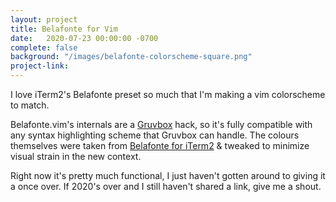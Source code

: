 ```yaml
---
layout: project
title: Belafonte for Vim
date:   2020-07-23 00:00:00 -0700
complete: false
background: "/images/belafonte-colorscheme-square.png"
project-link:
---
```


I love iTerm2's Belafonte preset so much that I'm making a vim colorscheme to match.

Belafonte.vim's internals are a [Gruvbox](https://github.com/morhetz/gruvbox) hack, so it's fully compatible with any syntax highlighting scheme that Gruvbox can handle.
The colours themselves were taken from [Belafonte for iTerm2](https://iterm2colorschemes.com/) & tweaked to minimize visual strain in the new context.

Right now it's pretty much functional, I just haven't gotten around to giving it a once over. If 2020's over and I still haven't shared a link, give me a shout.
